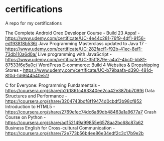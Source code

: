 # certifications
A repo for my certifications

The Complete Android Oreo Developer Course - Build 23 Apps! - https://www.udemy.com/certificate/UC-4e44c281-76f9-4df1-9156-ed193818b536/
Java Programming Masterclass updated to Java 17 - https://www.udemy.com/certificate/UC-282facf1-f92b-41ec-8ef1-73db110a6d0a/
Live programming with JavaScript - https://www.udemy.com/certificate/UC-35ff879e-a4a2-4bc0-bb81-87533f6e5a0c/
WordPress E-commerce: Build 4 Websites & Dropshipping Stores - https://www.udemy.com/certificate/UC-b79baafa-d390-481d-8f0d-fd6644540e51/

C for Everyone: Programming Fundamentals - https://coursera.org/share/b2b1861c463340ee2ca42e387bb709f6 
Data Structures and Performance - https://coursera.org/share/3204743bdf8f19474d0cbdf3b98cf852 
Introduction to HTML5 - https://coursera.org/share/2769efec74dc6a89db48463a1a9677a7 
Crash Course on Python - https://coursera.org/share/ad152149a99855e6578aa2bc68c87a62 
Business English for Cross-cultural Communication - https://coursera.org/share/72e773b56b4ee86e34edf2c3c17b9e2b
